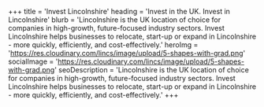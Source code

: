 +++
title = 'Invest Lincolnshire'
heading = 'Invest in the UK. Invest in Lincolnshire'
blurb = 'Lincolnshire is the UK location of choice for companies in high-growth, future-focused industry sectors. Invest Lincolnshire helps businesses to relocate, start-up or expand in Lincolnshire - more quickly, efficiently, and cost-effectively.'
heroImg = 'https://res.cloudinary.com/lincs/image/upload/5-shapes-with-grad.png'
socialImage = 'https://res.cloudinary.com/lincs/image/upload/5-shapes-with-grad.png'
seoDescription = 'Lincolnshire is the UK location of choice for companies in high-growth, future-focused industry sectors. Invest Lincolnshire helps businesses to relocate, start-up or expand in Lincolnshire - more quickly, efficiently, and cost-effectively.'
+++


